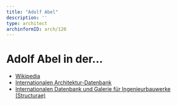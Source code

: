 ```yaml
---
title: "Adolf Abel"
description: ''
type: architect
archinformID: arch/120
---
```


# Adolf Abel in der...
* [Wikipedia](https://de.wikipedia.org/wiki/Adolf_Abel_(Architekt))
* [Internationalen Architektur-Datenbank](https://deu.archinform.net/arch/120.htm)
* [Internationalen Datenbank und Galerie für Ingenieurbauwerke (Structurae)](https://structurae.net/de/personen/adolf-gaston-abel)
